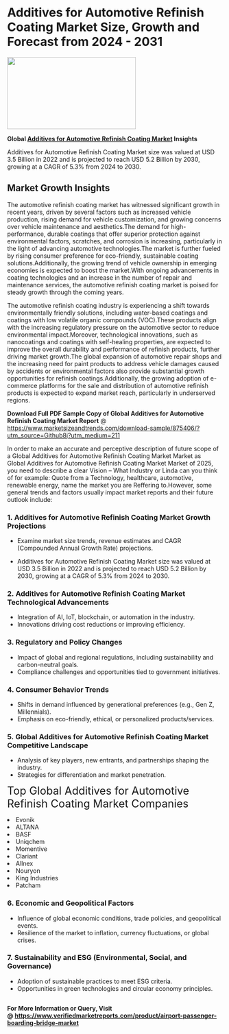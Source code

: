 <H1>Additives for Automotive Refinish Coating Market Size, Growth and Forecast from 2024 - 2031</H1><img class="aligncenter size-medium wp-image-584254" src="https://thirdeyenews.in/wp-content/uploads/2024/09/Global-Market-Research-300x168.jpeg" alt="" width="300" height="168" /><p><strong>Global&nbsp;<a href="https://www.marketsizeandtrends.com/download-sample/875406/?utm_source=Github8j?utm_medium=211">Additives for Automotive Refinish Coating Market</a> Insights</strong></p><p>Additives for Automotive Refinish Coating Market size was valued at USD 3.5 Billion in 2022 and is projected to reach USD 5.2 Billion by 2030, growing at a CAGR of 5.3% from 2024 to 2030.</p><p><h2>Market Growth Insights</h2> <p>The automotive refinish coating market has witnessed significant growth in recent years, driven by several factors such as increased vehicle production, rising demand for vehicle customization, and growing concerns over vehicle maintenance and aesthetics.The demand for high-performance, durable coatings that offer superior protection against environmental factors, scratches, and corrosion is increasing, particularly in the light of advancing automotive technologies.The market is further fueled by rising consumer preference for eco-friendly, sustainable coating solutions.Additionally, the growing trend of vehicle ownership in emerging economies is expected to boost the market.With ongoing advancements in coating technologies and an increase in the number of repair and maintenance services, the automotive refinish coating market is poised for steady growth through the coming years.<strong></strong></p> <p>The automotive refinish coating industry is experiencing a shift towards environmentally friendly solutions, including water-based coatings and coatings with low volatile organic compounds (VOC).These products align with the increasing regulatory pressure on the automotive sector to reduce environmental impact.Moreover, technological innovations, such as nanocoatings and coatings with self-healing properties, are expected to improve the overall durability and performance of refinish products, further driving market growth.The global expansion of automotive repair shops and the increasing need for paint products to address vehicle damages caused by accidents or environmental factors also provide substantial growth opportunities for refinish coatings.Additionally, the growing adoption of e-commerce platforms for the sale and distribution of automotive refinish products is expected to expand market reach, particularly in underserved regions.<p><span class=""><strong>Download Full PDF Sample Copy of Global Additives for Automotive Refinish Coating Market Report</strong> @ <a href="https://www.marketsizeandtrends.com/download-sample/875406/?utm_source=Github8j?utm_medium=211" target="_blank">https://www.marketsizeandtrends.com/download-sample/875406/?utm_source=Github8j?utm_medium=211</a></span></p><p>In order to make an accurate and perceptive description of future scope of a Global&nbsp;Additives for Automotive Refinish Coating Market Market as Global&nbsp;Additives for Automotive Refinish Coating Market Market of 2025, you need to describe a clear Vision &ndash; What Industry or Linda can you think of for example: Quote from a Technology, healthcare, automotive, renewable energy, name the market you are Reffering to.However, some general trends and factors usually impact market reports and their future outlook include:</p><h3>1.&nbsp;<strong>Additives for Automotive Refinish Coating Market Growth Projections</strong></h3><ul><li>Examine market size trends, revenue estimates and CAGR (Compounded Annual Growth Rate) projections.</li><li><p>Additives for Automotive Refinish Coating Market size was valued at USD 3.5 Billion in 2022 and is projected to reach USD 5.2 Billion by 2030, growing at a CAGR of 5.3% from 2024 to 2030.</p></li></ul><h3>2.&nbsp;<strong>Additives for Automotive Refinish Coating Market Technological Advancements</strong></h3><ul><li>Integration of AI, IoT, blockchain, or automation in the industry.</li><li>Innovations driving cost reductions or improving efficiency.</li></ul><h3>3.&nbsp;<strong>Regulatory and Policy Changes</strong></h3><ul><li>Impact of global and regional regulations, including sustainability and carbon-neutral goals.</li><li>Compliance challenges and opportunities tied to government initiatives.</li></ul><h3>4.&nbsp;<strong>Consumer Behavior Trends</strong></h3><ul><li>Shifts in demand influenced by generational preferences (e.g., Gen Z, Millennials).</li><li>Emphasis on eco-friendly, ethical, or personalized products/services.</li></ul><h3>5.&nbsp;<strong>Global Additives for Automotive Refinish Coating Market Competitive Landscape</strong></h3><ul><li>Analysis of key players, new entrants, and partnerships shaping the industry.</li><li>Strategies for differentiation and market penetration.</li></ul><p data-pm-slice="1 1 []"><span style="color: inherit; font-family: inherit; font-size: 25px;">Top Global Additives for Automotive Refinish Coating Market Companies</span></p><div class="" data-test-id=""><p><li>Evonik</li><li> ALTANA</li><li> BASF</li><li> Uniqchem</li><li> Momentive</li><li> Clariant</li><li> Allnex</li><li> Nouryon</li><li> King Industries</li><li> Patcham</li></p></div><h3>6.&nbsp;<strong>Economic and Geopolitical Factors</strong></h3><ul><li>Influence of global economic conditions, trade policies, and geopolitical events.</li><li>Resilience of the market to inflation, currency fluctuations, or global crises.</li></ul><h3>7.&nbsp;<strong>Sustainability and ESG (Environmental, Social, and Governance)</strong></h3><ul><li>Adoption of sustainable practices to meet ESG criteria.</li><li>Opportunities in green technologies and circular economy principles.</li></ul><h2><strong style="font-size: 14px;">For More Information or Query, Visit @&nbsp;</strong><a style="background-color: #ffffff; font-size: 14px;" href="https://www.marketsizeandtrends.com/report/additives-for-automotive-refinish-coating-market/" target="_blank">https://www.verifiedmarketreports.com/product/airport-passenger-boarding-bridge-market</a></h2>